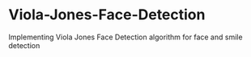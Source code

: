 # Viola-Jones-Face-Detection
Implementing Viola Jones Face Detection algorithm for face and smile detection

